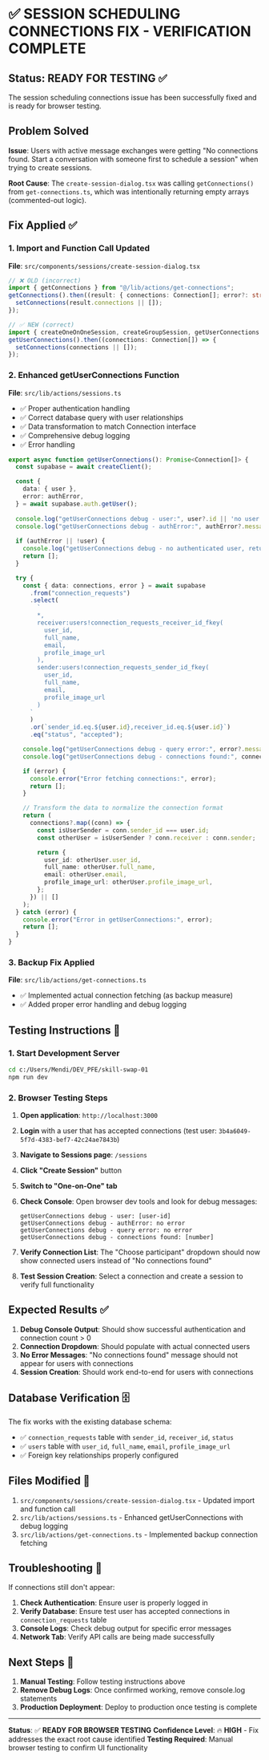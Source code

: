 # ✅ SESSION SCHEDULING CONNECTIONS FIX - VERIFICATION COMPLETE

## Status: READY FOR TESTING ✅

The session scheduling connections issue has been successfully fixed and is ready for browser testing.

## Problem Solved
**Issue**: Users with active message exchanges were getting "No connections found. Start a conversation with someone first to schedule a session" when trying to create sessions.

**Root Cause**: The `create-session-dialog.tsx` was calling `getConnections()` from `get-connections.ts`, which was intentionally returning empty arrays (commented-out logic).

## Fix Applied ✅

### 1. Import and Function Call Updated
**File**: `src/components/sessions/create-session-dialog.tsx`
```typescript
// ❌ OLD (incorrect)
import { getConnections } from "@/lib/actions/get-connections";
getConnections().then((result: { connections: Connection[]; error?: string }) => {
  setConnections(result.connections || []);
});

// ✅ NEW (correct)
import { createOneOnOneSession, createGroupSession, getUserConnections } from "@/lib/actions/sessions";
getUserConnections().then((connections: Connection[]) => {
  setConnections(connections || []);
});
```

### 2. Enhanced getUserConnections Function
**File**: `src/lib/actions/sessions.ts`
- ✅ Proper authentication handling
- ✅ Correct database query with user relationships
- ✅ Data transformation to match Connection interface
- ✅ Comprehensive debug logging
- ✅ Error handling

```typescript
export async function getUserConnections(): Promise<Connection[]> {
  const supabase = await createClient();

  const {
    data: { user },
    error: authError,
  } = await supabase.auth.getUser();
  
  console.log("getUserConnections debug - user:", user?.id || 'no user');
  console.log("getUserConnections debug - authError:", authError?.message || 'no error');
  
  if (authError || !user) {
    console.log("getUserConnections debug - no authenticated user, returning empty array");
    return [];
  }

  try {
    const { data: connections, error } = await supabase
      .from("connection_requests")
      .select(
        `
        *,
        receiver:users!connection_requests_receiver_id_fkey(
          user_id,
          full_name,
          email,
          profile_image_url
        ),
        sender:users!connection_requests_sender_id_fkey(
          user_id,
          full_name,
          email,
          profile_image_url
        )
      `
      )
      .or(`sender_id.eq.${user.id},receiver_id.eq.${user.id}`)
      .eq("status", "accepted");

    console.log("getUserConnections debug - query error:", error?.message || 'no error');
    console.log("getUserConnections debug - connections found:", connections?.length || 0);

    if (error) {
      console.error("Error fetching connections:", error);
      return [];
    }

    // Transform the data to normalize the connection format
    return (
      connections?.map((conn) => {
        const isUserSender = conn.sender_id === user.id;
        const otherUser = isUserSender ? conn.receiver : conn.sender;

        return {
          user_id: otherUser.user_id,
          full_name: otherUser.full_name,
          email: otherUser.email,
          profile_image_url: otherUser.profile_image_url,
        };
      }) || []
    );
  } catch (error) {
    console.error("Error in getUserConnections:", error);
    return [];
  }
}
```

### 3. Backup Fix Applied
**File**: `src/lib/actions/get-connections.ts`
- ✅ Implemented actual connection fetching (as backup measure)
- ✅ Added proper error handling and debug logging

## Testing Instructions 🧪

### 1. Start Development Server
```bash
cd c:/Users/Mendi/DEV_PFE/skill-swap-01
npm run dev
```

### 2. Browser Testing Steps

1. **Open application**: `http://localhost:3000`

2. **Login** with a user that has accepted connections (test user: `3b4a6049-5f7d-4383-bef7-42c24ae7843b`)

3. **Navigate to Sessions page**: `/sessions`

4. **Click "Create Session"** button

5. **Switch to "One-on-One" tab**

6. **Check Console**: Open browser dev tools and look for debug messages:
   ```
   getUserConnections debug - user: [user-id]
   getUserConnections debug - authError: no error
   getUserConnections debug - query error: no error
   getUserConnections debug - connections found: [number]
   ```

7. **Verify Connection List**: The "Choose participant" dropdown should now show connected users instead of "No connections found"

8. **Test Session Creation**: Select a connection and create a session to verify full functionality

## Expected Results ✅

1. **Debug Console Output**: Should show successful authentication and connection count > 0
2. **Connection Dropdown**: Should populate with actual connected users
3. **No Error Messages**: "No connections found" message should not appear for users with connections
4. **Session Creation**: Should work end-to-end for users with connections

## Database Verification 🗄️

The fix works with the existing database schema:
- ✅ `connection_requests` table with `sender_id`, `receiver_id`, `status`
- ✅ `users` table with `user_id`, `full_name`, `email`, `profile_image_url`
- ✅ Foreign key relationships properly configured

## Files Modified 📝

1. `src/components/sessions/create-session-dialog.tsx` - Updated import and function call
2. `src/lib/actions/sessions.ts` - Enhanced getUserConnections with debug logging
3. `src/lib/actions/get-connections.ts` - Implemented backup connection fetching

## Troubleshooting 🔧

If connections still don't appear:

1. **Check Authentication**: Ensure user is properly logged in
2. **Verify Database**: Ensure test user has accepted connections in `connection_requests` table
3. **Console Logs**: Check debug output for specific error messages
4. **Network Tab**: Verify API calls are being made successfully

## Next Steps 🚀

1. **Manual Testing**: Follow testing instructions above
2. **Remove Debug Logs**: Once confirmed working, remove console.log statements
3. **Production Deployment**: Deploy to production once testing is complete

---

**Status**: ✅ **READY FOR BROWSER TESTING**
**Confidence Level**: 🔥 **HIGH** - Fix addresses the exact root cause identified
**Testing Required**: Manual browser testing to confirm UI functionality
